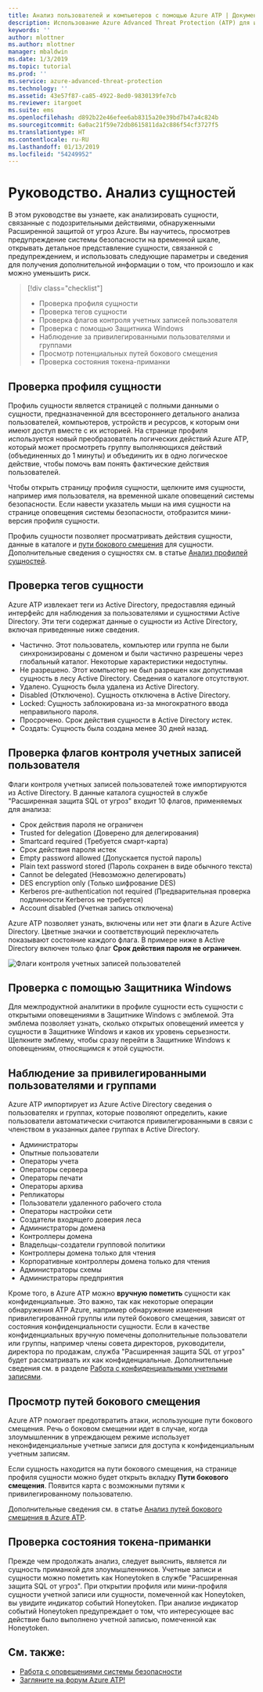 ```yaml
---
title: Анализ пользователей и компьютеров с помощью Azure ATP | Документация Майкрософт
description: Использование Azure Advanced Threat Protection (ATP) для исследования подозрительных действий, выполняемых пользователями, сущностями, компьютерами или устройствами
keywords: ''
author: mlottner
ms.author: mlottner
manager: mbaldwin
ms.date: 1/3/2019
ms.topic: tutorial
ms.prod: ''
ms.service: azure-advanced-threat-protection
ms.technology: ''
ms.assetid: 43e57f87-ca85-4922-8ed0-9830139fe7cb
ms.reviewer: itargoet
ms.suite: ems
ms.openlocfilehash: d892b22e46efee6ab8315a20e39bd7b47a4c824b
ms.sourcegitcommit: 6a0ac21f59e72db8615811da2c886f54cf3727f5
ms.translationtype: HT
ms.contentlocale: ru-RU
ms.lasthandoff: 01/13/2019
ms.locfileid: "54249952"
---
```

# <a name="tutorial-investigate-an-entity"></a>Руководство. Анализ сущностей

В этом руководстве вы узнаете, как анализировать сущности, связанные с подозрительными действиями, обнаруженными Расширенной защитой от угроз Azure. Вы научитесь, просмотрев предупреждение системы безопасности на временной шкале, открывать детальное представление сущности, связанной с предупреждением, и использовать следующие параметры и сведения для получения дополнительной информации о том, что произошло и как можно уменьшить риск.

> [!div class="checklist"]
> * Проверка профиля сущности
> * Проверка тегов сущности
> * Проверка флагов контроля учетных записей пользователя
> * Проверка с помощью Защитника Windows
> * Наблюдение за привилегированными пользователями и группами
> * Просмотр потенциальных путей бокового смещения
> * Проверка состояния токена-приманки

## <a name="check-the-entity-profile"></a>Проверка профиля сущности

Профиль сущности является страницей с полными данными о сущности, предназначенной для всестороннего детального анализа пользователей, компьютеров, устройств и ресурсов, к которым они имеют доступ вместе с их историей. На странице профиля используется новый преобразователь логических действий Azure ATP, который может просмотреть группу выполняющихся действий (объединенных до 1 минуты) и объединить их в одно логическое действие, чтобы помочь вам понять фактические действия пользователей.

Чтобы открыть страницу профиля сущности, щелкните имя сущности, например имя пользователя, на временной шкале оповещений системы безопасности. Если навести указатель мыши на имя сущности на странице оповещения системы безопасности, отобразится мини-версия профиля сущности.

Профиль сущности позволяет просматривать действия сущности, данные в каталоге и [пути бокового смещения](use-case-lateral-movement-path.md) для сущности. Дополнительные сведения о сущностях см. в статье [Анализ профилей сущностей](entity-profiles.md).

## <a name="check-entity-tags"></a>Проверка тегов сущности

Azure ATP извлекает теги из Active Directory, предоставляя единый интерфейс для наблюдения за пользователями и сущностями Active Directory. Эти теги содержат данные о сущности из Active Directory, включая приведенные ниже сведения.
- Частично. Этот пользователь, компьютер или группа не были синхронизированы с доменом и были частично разрешены через глобальный каталог. Некоторые характеристики недоступны.
- Не разрешено. Этот компьютер не был разрешен как допустимая сущность в лесу Active Directory. Сведения о каталоге отсутствуют.
- Удалено. Сущность была удалена из Active Directory.
- Disabled (Отключено). Сущность отключена в Active Directory.
- Locked: Сущность заблокирована из-за многократного ввода неправильного пароля.
- Просрочено. Срок действия сущности в Active Directory истек.
- Создать: Сущность была создана менее 30 дней назад.

## <a name="check-user-account-control-flags"></a>Проверка флагов контроля учетных записей пользователя

Флаги контроля учетных записей пользователей тоже импортируются из Active Directory. В данные каталога сущностей в службе "Расширенная защита SQL от угроз" входит 10 флагов, применяемых для анализа: 
- Срок действия пароля не ограничен
- Trusted for delegation (Доверено для делегирования)
- Smartcard required (Требуется смарт-карта)
- Срок действия пароля истек
- Empty password allowed (Допускается пустой пароль)
- Plain text password stored (Пароль сохранен в виде обычного текста)
- Cannot be delegated (Невозможно делегировать)
- DES encryption only (Только шифрование DES)
- Kerberos pre-authentication not required (Предварительная проверка подлинности Kerberos не требуется)
- Account disabled (Учетная запись отключена) 

Azure ATP позволяет узнать, включены или нет эти флаги в Azure Active Directory. Цветные значки и соответствующий переключатель показывают состояние каждого флага. В примере ниже в Active Directory включен только флаг **Срок действия пароля не ограничен**.

 ![Флаги контроля учетных записей пользователей](./media/user-access-flags.png)

## <a name="cross-check-with-windows-defender"></a>Проверка с помощью Защитника Windows

Для межпродуктной аналитики в профиле сущности есть сущности с открытыми оповещениями в Защитнике Windows с эмблемой. Эта эмблема позволяет узнать, сколько открытых оповещений имеется у сущности в Защитнике Windows и каков их уровень серьезности. Щелкните эмблему, чтобы сразу перейти в Защитнике Windows к оповещениям, относящимся к этой сущности.


## <a name="keep-an-eye-on-sensitive-users-and-groups"></a>Наблюдение за привилегированными пользователями и группами

Azure ATP импортирует из Azure Active Directory сведения о пользователях и группах, которые позволяют определить, какие пользователи автоматически считаются привилегированными в связи с членством в указанных далее группах в Active Directory.

-   Администраторы
-   Опытные пользователи
-   Операторы учета
-   Операторы сервера
-   Операторы печати
-   Операторы архива
-   Репликаторы
-   Пользователи удаленного рабочего стола 
-   Операторы настройки сети 
-   Создатели входящего доверия леса
-   Администраторы домена
-   Контроллеры домена
-   Владельцы-создатели групповой политики 
-   Контроллеры домена только для чтения 
-   Корпоративные контроллеры домена только для чтения 
-   Администраторы схемы 
-   Администраторы предприятия

Кроме того, в Azure ATP можно **вручную пометить** сущности как конфиденциальные. Это важно, так как некоторые операции обнаружения ATP Azure, например обнаружение изменения привилегированной группы или путей бокового смещения, зависят от состояния конфиденциальности сущности. Если в качестве конфиденциальных вручную помечены дополнительные пользователи или группы, например члены совета директоров, руководители, директора по продажам, служба "Расширенная защита SQL от угроз" будет рассматривать их как конфиденциальные. Дополнительные сведения см. в разделе [Работа с конфиденциальными учетными записями](sensitive-accounts.md).

## <a name="review-lateral-movement-paths"></a>Просмотр путей бокового смещения

Azure ATP помогает предотвратить атаки, использующие пути бокового смещения. Речь о боковом смещении идет в случае, когда злоумышленник в упреждающем режиме использует неконфиденциальные учетные записи для доступа к конфиденциальным учетным записям.

Если сущность находится на пути бокового смещения, на странице профиля сущности можно будет открыть вкладку **Пути бокового смещения**. Появится карта с возможными путями к привилегированному пользователю. 

Дополнительные сведения см. в статье [Анализ путей бокового смещения в Azure ATP](use-case-lateral-movement-path.md).

## <a name="check-honeytoken-status"></a>Проверка состояния токена-приманки

Прежде чем продолжать анализ, следует выяснить, является ли сущность приманкой для злоумышленников. Учетные записи и сущности можно пометить как Honeytoken в службе "Расширенная защита SQL от угроз". При открытии профиля или мини-профиля сущности учетной записи или сущности, помеченной как Honeytoken, вы увидите индикатор событий Honeytoken. При анализе индикатор событий Honeytoken предупреждает о том, что интересующее вас действие было выполнено учетной записью, помеченной как Honeytoken.

## <a name="see-also"></a>См. также:

- [Работа с оповещениями системы безопасности](working-with-suspicious-activities.md)
- [Загляните на форум Azure ATP!](https://aka.ms/azureatpcommunity)